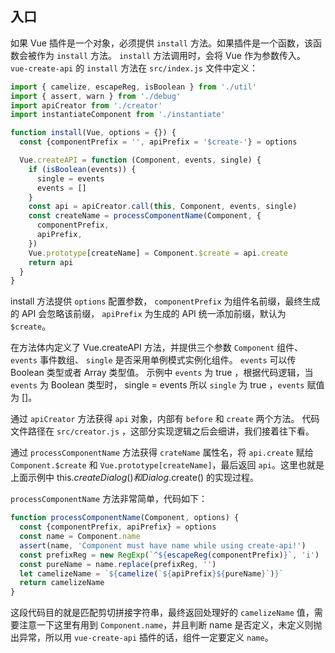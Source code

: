 ## 入口

如果 Vue 插件是一个对象，必须提供 `install` 方法。如果插件是一个函数，该函数会被作为 `install` 方法。 `install` 方法调用时，会将 Vue 作为参数传入。 `vue-create-api` 的 `install` 方法在 `src/index.js` 文件中定义：

```js
import { camelize, escapeReg, isBoolean } from './util'
import { assert, warn } from './debug'
import apiCreator from './creator'
import instantiateComponent from './instantiate'

function install(Vue, options = {}) {
  const {componentPrefix = '', apiPrefix = '$create-'} = options

  Vue.createAPI = function (Component, events, single) {
    if (isBoolean(events)) {
      single = events
      events = []
    }
    const api = apiCreator.call(this, Component, events, single)
    const createName = processComponentName(Component, {
      componentPrefix,
      apiPrefix,
    })
    Vue.prototype[createName] = Component.$create = api.create
    return api
  }
}
```

install 方法提供 `options` 配置参数， `componentPrefix` 为组件名前缀，最终生成的 API 会忽略该前缀， `apiPrefix` 为生成的 API 统一添加前缀，默认为 `$create`。

在方法体内定义了 Vue.createAPI 方法，并提供三个参数     `Component` 组件、 `events` 事件数组、 `single` 是否采用单例模式实例化组件。 `events` 可以传 Boolean 类型或者 Array 类型值。 示例中 `events` 为 true ，根据代码逻辑，当 `events` 为 Boolean 类型时， single = events 所以 `single` 为 true ，`events` 赋值为 []。

通过 `apiCreator` 方法获得 `api` 对象，内部有 `before` 和 `create` 两个方法。 代码文件路径在 `src/creator.js` ，这部分实现逻辑之后会细讲，我们接着往下看。

通过 `processComponentName` 方法获得 `crateName` 属性名，将 `api.create` 赋给 `Component.$create` 和 `Vue.prototype[createName]`，最后返回 `api`。这里也就是上面示例中 this.$createDialog() 和 Dialog.$create() 的实现过程。

`processComponentName` 方法非常简单，代码如下：

```js
function processComponentName(Component, options) {
  const {componentPrefix, apiPrefix} = options
  const name = Component.name
  assert(name, 'Component must have name while using create-api!')
  const prefixReg = new RegExp(`^${escapeReg(componentPrefix)}`, 'i')
  const pureName = name.replace(prefixReg, '')
  let camelizeName = `${camelize(`${apiPrefix}${pureName}`)}`
  return camelizeName
}
```

这段代码目的就是匹配剪切拼接字符串，最终返回处理好的 `camelizeName` 值，需要注意一下这里有用到 `Component.name`，并且判断 name 是否定义，未定义则抛出异常，所以用 `vue-create-api` 插件的话，组件一定要定义 `name`。